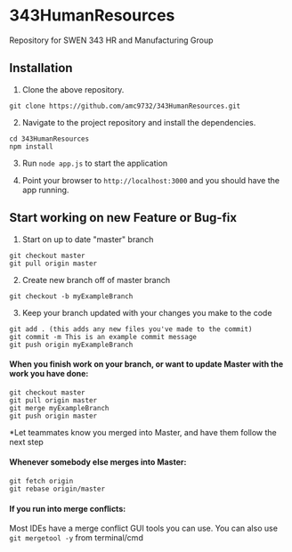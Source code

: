 # 343HumanResources
Repository for SWEN 343 HR and Manufacturing Group

## Installation
1) Clone the above repository.
```
git clone https://github.com/amc9732/343HumanResources.git
```

2) Navigate to the project repository and install the dependencies.
```
cd 343HumanResources
npm install
```

3) Run `node app.js` to start the application

4) Point your browser to `http://localhost:3000` and you should have the app running.

## Start working on new Feature or Bug-fix
1) Start on up to date "master" branch
```
git checkout master
git pull origin master
```

2) Create new branch off of master branch
```
git checkout -b myExampleBranch
```

3) Keep your branch updated with your changes you make to the code
```
git add . (this adds any new files you've made to the commit)
git commit -m This is an example commit message
git push origin myExampleBranch
```

#### When you finish work on your branch, or want to update Master with the work you have done:
```
git checkout master
git pull origin master
git merge myExampleBranch
git push origin master
```
*Let teammates know you merged into Master, and have them follow the next step

#### Whenever somebody else merges into Master:
```
git fetch origin
git rebase origin/master
```

#### If you run into merge conflicts:
Most IDEs have a merge conflict GUI tools you can use.
You can also use ```git mergetool -y``` from terminal/cmd
